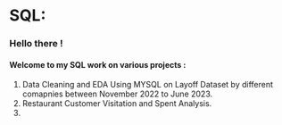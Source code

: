# SQL: 
### Hello there ! 
#### Welcome to my SQL work on various projects : 

1. Data Cleaning and EDA Using MYSQL on Layoff Dataset by different comapnies between November 2022 to June 2023.
2. Restaurant Customer Visitation and Spent Analysis.
3. 
